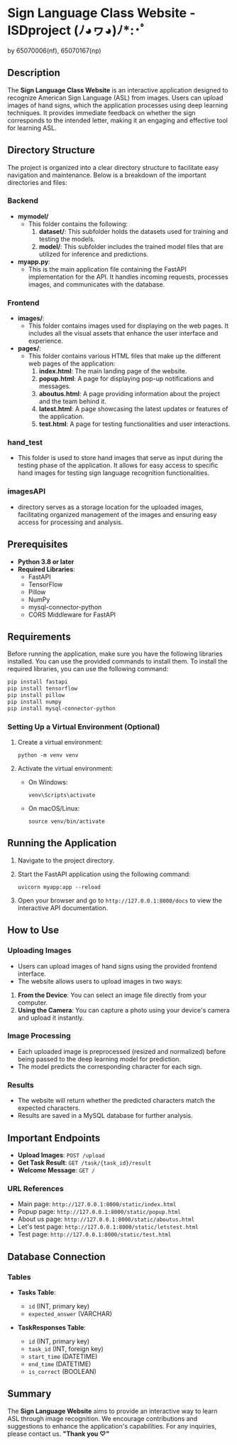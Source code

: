 # Sign Language Class Website - ISDproject (ﾉ◕ヮ◕)ﾉ*:･ﾟ
by 65070006(nf), 65070167(np)


## Description
The **Sign Language Class Website** is an interactive application designed to recognize American Sign Language (ASL) from images. Users can upload images of hand signs, which the application processes using deep learning techniques. It provides immediate feedback on whether the sign corresponds to the intended letter, making it an engaging and effective tool for learning ASL.

## Directory Structure
The project is organized into a clear directory structure to facilitate easy navigation and maintenance. Below is a breakdown of the important directories and files:

### Backend

- **mymodel/**
  - This folder contains the following:
    1. **dataset/**: This subfolder holds the datasets used for training and testing the models.
    2. **model/**: This subfolder includes the trained model files that are utilized for inference and predictions.
- **myapp.py**: 
  - This is the main application file containing the FastAPI implementation for the API. It handles incoming requests, processes images, and communicates with the database.

### Frontend

- **images/**: 
  - This folder contains images used for displaying on the web pages. It includes all the visual assets that enhance the user interface and experience.
- **pages/**: 
  - This folder contains various HTML files that make up the different web pages of the application:
    1. **index.html**: The main landing page of the website.
    2. **popup.html**: A page for displaying pop-up notifications and messages.
    3. **aboutus.html**: A page providing information about the project and the team behind it.
    4. **latest.html**: A page showcasing the latest updates or features of the application.
    5. **test.html**: A page for testing functionalities and user interactions.
       
### hand_test
  - This folder is used to store hand images that serve as input during the testing phase of the application. It allows for easy access to specific hand images for testing sign language recognition functionalities.

### imagesAPI 
  - directory serves as a storage location for the uploaded images, facilitating organized management of the images and ensuring easy access for processing and analysis.

## Prerequisites
- **Python 3.8 or later**
- **Required Libraries**:
  - FastAPI
  - TensorFlow
  - Pillow
  - NumPy
  - mysql-connector-python
  - CORS Middleware for FastAPI

## Requirements
Before running the application, make sure you have the following libraries installed. You can use the provided commands to install them.
To install the required libraries, you can use the following command:
```bash
pip install fastapi
pip install tensorflow
pip install pillow
pip install numpy
pip install mysql-connector-python
```

### Setting Up a Virtual Environment (Optional)
1. Create a virtual environment:
   
   `python -m venv venv`

2. Activate the virtual environment:
   - On Windows:
   
     `venv\Scripts\activate`

   - On macOS/Linux:
   
     `source venv/bin/activate`

## Running the Application
1. Navigate to the project directory.
2. Start the FastAPI application using the following command:

   `uvicorn myapp:app --reload`

3. Open your browser and go to `http://127.0.0.1:8000/docs` to view the interactive API documentation.

## How to Use
### Uploading Images
- Users can upload images of hand signs using the provided frontend interface.
- The website allows users to upload images in two ways:
1. **From the Device**: You can select an image file directly from your computer.
2. **Using the Camera**: You can capture a photo using your device's camera and upload it instantly.

### Image Processing
- Each uploaded image is preprocessed (resized and normalized) before being passed to the deep learning model for prediction.
- The model predicts the corresponding character for each sign.

### Results
- The website will return whether the predicted characters match the expected characters.
- Results are saved in a MySQL database for further analysis.

## Important Endpoints
- **Upload Images**: `POST /upload`
- **Get Task Result**: `GET /task/{task_id}/result`
- **Welcome Message**: `GET /`

### URL References
- Main page: `http://127.0.0.1:8000/static/index.html`
- Popup page: `http://127.0.0.1:8000/static/popup.html`
- About us page: `http://127.0.0.1:8000/static/aboutus.html`
- Let's test page: `http://127.0.0.1:8000/static/letstest.html`
- Test page: `http://127.0.0.1:8000/static/test.html`

## Database Connection
### Tables
- **Tasks Table**:
  - `id` (INT, primary key)
  - `expected_answer` (VARCHAR)
  
- **TaskResponses Table**:
  - `id` (INT, primary key)
  - `task_id` (INT, foreign key)
  - `start_time` (DATETIME)
  - `end_time` (DATETIME)
  - `is_correct` (BOOLEAN)

## Summary
The **Sign Language Website** aims to provide an interactive way to learn ASL through image recognition. We encourage contributions and suggestions to enhance the application's capabilities. For any inquiries, please contact us. **"Thank you ♡"**
